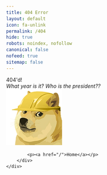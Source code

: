 ```yaml
---
title: 404 Error
layout: default
icon: fa-unlink
permalink: /404
hide: true
robots: noindex, nofollow
canonical: false
nofeed: true
sitemap: false
---
```


<div class="hero">
	<div class="hero-body">
		<div class="container">
			<div class="title">404'd!</div>
			<div class="subtitle"><i>What year is it? Who is the president??</i></div>
			<img src="/assets/images/UnderConstruction.png">

            <p><a href="/">Home</a></p>
		</div>
	</div>
</div>